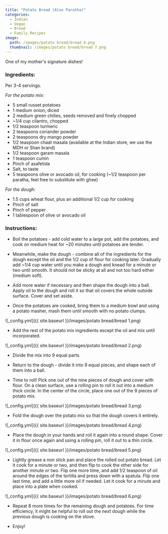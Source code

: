 ```yaml
---
title: "Potato Bread (Aloo Paratha)"
categories:
  - Indian
  - Vegan
  - Bread
  - Family Recipes
image:
  path: /images/potato bread/bread 8.png
  thumbnail: /images/potato bread/bread 7.png
---
```


One of my mother's signature dishes!


### Ingredients:

Per 3-4 servings.

_For the potato mix:_

* 5 small russet potatoes 
* 1 medium onion, diced
* 2 medium green chilies, seeds removed and finely chopped
* ~1/4 cup cilantro, chopped
* 1/2 teaspoon turmeric 
* 2 teaspoons coriander powder
* 2 teaspoons dry mango powder
* 1/2 teaspoon chaat masala (available at the Indian store, we use the MDH or Shan brand)
* 1/2 teaspoon garam masala
* 1 teaspoon cumin 
* Pinch of asafetida
* Salt, to taste
* 5 teaspoons olive or avocado oil, for cooking (~1/2 teaspoon per paratha, feel free to substitute with ghee)

_For the dough:_

* 1.5 cups wheat flour, plus an additional 1/2 cup for cooking 
* Pinch of salt
* Pinch of pepper
* 1 tablespoon of olive or avocado oil

### Instructions:

* Boil the potatoes - add cold water to a large pot, add the potatoes, and cook on medium heat for ~20 minutes until potatoes are tender.

* Meanwhile, make the dough - combine all of the ingredients for the dough except the oil and the 1/2 cup of flour for cooking later. Gradually add ~1/4 cup water until you make a dough and knead for a minute or two until smooth. It should not be sticky at all and not too hard either (medium soft). 

* Add more water if necessary and then shape the dough into a ball. Apply oil to the dough and roll it so that oil covers the whole outside surface. Cover and set aside.

* Once the potatoes are cooked, bring them to a medium bowl and using a potato masher, mash them until smooth with no potato clumps. 

![_config.yml]({{ site.baseurl }}/images/potato bread/bread 1.png)

* Add the rest of the potato mix ingredients except the oil and mix until incorporated. 

![_config.yml]({{ site.baseurl }}/images/potato bread/bread 2.png)

* Divide the mix into 9 equal parts.

* Return to the dough - divide it into 9 equal pieces, and shape each of them into a ball. 

* Time to roll! Pick one out of the nine pieces of dough and cover with flour. On a clean surface, use a rolling pin to roll it out into a medium thick circle. In the center of the circle, place one out of the 9 pieces of potato mix.

![_config.yml]({{ site.baseurl }}/images/potato bread/bread 3.png)

* Fold the dough over the potato mix so that the dough covers it entirely. 

![_config.yml]({{ site.baseurl }}/images/potato bread/bread 4.png)

* Place the dough in your hands and roll it again into a round shape. Cover it in flour once again and using a rolling pin, roll it out to a thin circle.

![_config.yml]({{ site.baseurl }}/images/potato bread/bread 5.png)

* Lightly grease a non stick pan and place the rolled out potato bread. Let it cook for a minute or two, and then flip to cook the other side for another minute or two. Flip one more time, and add 1/2 teaspoon of oil around the edges of the tortilla and press down with a spatula. Flip one last time, and add a little more oil if needed. Let it cook for a minute and place into a plate when cooked.

![_config.yml]({{ site.baseurl }}/images/potato bread/bread 6.png)

* Repeat 8 more times for the remaining dough and potatoes. For time efficiency, it might be helpful to roll out the next dough while the previous dough is cooking on the stove. 

* Enjoy!







